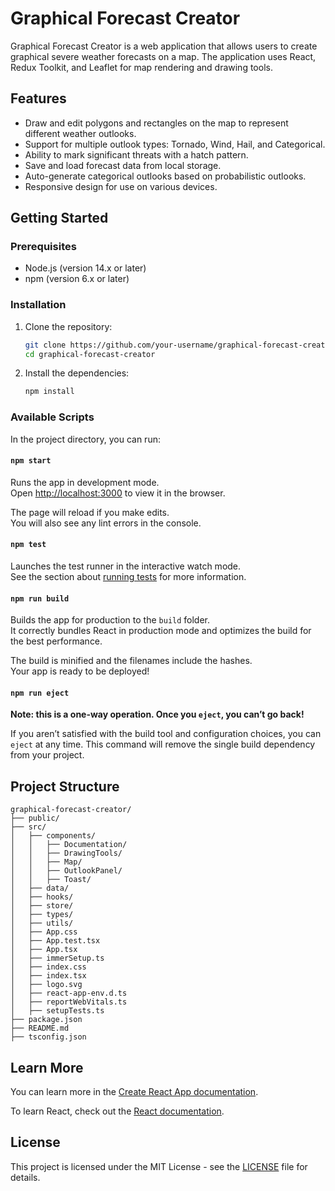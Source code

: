 # Graphical Forecast Creator

Graphical Forecast Creator is a web application that allows users to create graphical severe weather forecasts on a map. The application uses React, Redux Toolkit, and Leaflet for map rendering and drawing tools.

## Features

- Draw and edit polygons and rectangles on the map to represent different weather outlooks.
- Support for multiple outlook types: Tornado, Wind, Hail, and Categorical.
- Ability to mark significant threats with a hatch pattern.
- Save and load forecast data from local storage.
- Auto-generate categorical outlooks based on probabilistic outlooks.
- Responsive design for use on various devices.

## Getting Started

### Prerequisites

- Node.js (version 14.x or later)
- npm (version 6.x or later)

### Installation

1. Clone the repository:
   ```sh
   git clone https://github.com/your-username/graphical-forecast-creator.git
   cd graphical-forecast-creator
   ```

2. Install the dependencies:
   ```sh
   npm install
   ```

### Available Scripts

In the project directory, you can run:

#### `npm start`

Runs the app in development mode.\
Open [http://localhost:3000](http://localhost:3000) to view it in the browser.

The page will reload if you make edits.\
You will also see any lint errors in the console.

#### `npm test`

Launches the test runner in the interactive watch mode.\
See the section about [running tests](https://facebook.github.io/create-react-app/docs/running-tests) for more information.

#### `npm run build`

Builds the app for production to the `build` folder.\
It correctly bundles React in production mode and optimizes the build for the best performance.

The build is minified and the filenames include the hashes.\
Your app is ready to be deployed!

#### `npm run eject`

**Note: this is a one-way operation. Once you `eject`, you can’t go back!**

If you aren’t satisfied with the build tool and configuration choices, you can `eject` at any time. This command will remove the single build dependency from your project.

## Project Structure

```
graphical-forecast-creator/
├── public/
├── src/
│   ├── components/
│   │   ├── Documentation/
│   │   ├── DrawingTools/
│   │   ├── Map/
│   │   ├── OutlookPanel/
│   │   ├── Toast/
│   ├── data/
│   ├── hooks/
│   ├── store/
│   ├── types/
│   ├── utils/
│   ├── App.css
│   ├── App.test.tsx
│   ├── App.tsx
│   ├── immerSetup.ts
│   ├── index.css
│   ├── index.tsx
│   ├── logo.svg
│   ├── react-app-env.d.ts
│   ├── reportWebVitals.ts
│   ├── setupTests.ts
├── package.json
├── README.md
├── tsconfig.json
```

## Learn More

You can learn more in the [Create React App documentation](https://facebook.github.io/create-react-app/docs/getting-started).

To learn React, check out the [React documentation](https://reactjs.org/).

## License

This project is licensed under the MIT License - see the [LICENSE](LICENSE) file for details.
